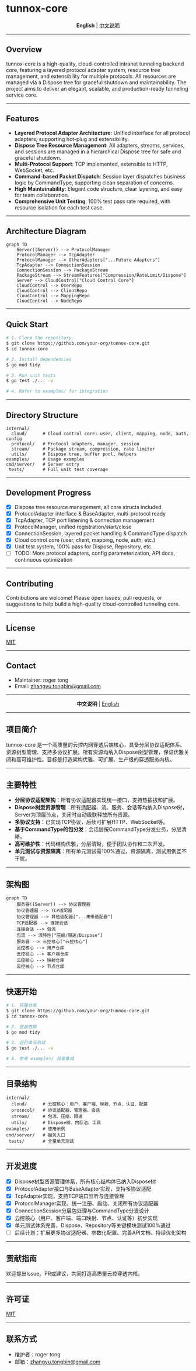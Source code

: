 # tunnox-core

<p align="center">
  <b>English</b> | <a href="#中文说明">中文说明</a>
</p>

---

## Overview

tunnox-core is a high-quality, cloud-controlled intranet tunneling backend core, featuring a layered protocol adapter system, resource tree management, and extensibility for multiple protocols. All resources are managed via a Dispose tree for graceful shutdown and maintainability. The project aims to deliver an elegant, scalable, and production-ready tunneling service core.

---

## Features

- **Layered Protocol Adapter Architecture**: Unified interface for all protocol adapters, supporting hot-plug and extensibility.
- **Dispose Tree Resource Management**: All adapters, streams, services, and sessions are managed in a hierarchical Dispose tree for safe and graceful shutdown.
- **Multi-Protocol Support**: TCP implemented, extensible to HTTP, WebSocket, etc.
- **Command-based Packet Dispatch**: Session layer dispatches business logic by CommandType, supporting clean separation of concerns.
- **High Maintainability**: Elegant code structure, clear layering, and easy for team collaboration.
- **Comprehensive Unit Testing**: 100% test pass rate required, with resource isolation for each test case.

---

## Architecture Diagram

```mermaid
graph TD
    Server((Server)) --> ProtocolManager
    ProtocolManager --> TcpAdapter
    ProtocolManager --> OtherAdapters["...Future Adapters"]
    TcpAdapter --> ConnectionSession
    ConnectionSession --> PackageStream
    PackageStream --> StreamFeatures["Compression/RateLimit/Dispose"]
    Server --> CloudControl["Cloud Control Core"]
    CloudControl --> UserRepo
    CloudControl --> ClientRepo
    CloudControl --> MappingRepo
    CloudControl --> NodeRepo
```

---

## Quick Start

```bash
# 1. Clone the repository
$ git clone https://github.com/your-org/tunnox-core.git
$ cd tunnox-core

# 2. Install dependencies
$ go mod tidy

# 3. Run unit tests
$ go test ./... -v

# 4. Refer to examples/ for integration
```

---

## Directory Structure

```
internal/
  cloud/      # Cloud control core: user, client, mapping, node, auth, config
  protocol/   # Protocol adapters, manager, session
  stream/     # Package stream, compression, rate limiter
  utils/      # Dispose tree, buffer pool, helpers
examples/     # Usage examples
cmd/server/   # Server entry
 tests/       # Full unit test coverage
```

---

## Development Progress

- [x] Dispose tree resource management, all core structs included
- [x] ProtocolAdapter interface & BaseAdapter, multi-protocol ready
- [x] TcpAdapter, TCP port listening & connection management
- [x] ProtocolManager, unified registration/start/close
- [x] ConnectionSession, layered packet handling & CommandType dispatch
- [x] Cloud control core (user, client, mapping, node, auth, etc.)
- [x] Unit test system, 100% pass for Dispose, Repository, etc.
- [ ] TODO: More protocol adapters, config parameterization, API docs, continuous optimization

---

## Contributing

Contributions are welcome! Please open issues, pull requests, or suggestions to help build a high-quality cloud-controlled tunneling core.

---

## License

[MIT](LICENSE)

---

## Contact

- Maintainer: roger tong
- Email: zhangyu.tongbin@gmail.com

---

<p align="center">
  <a id="中文说明"></a>
  <b>中文说明</b> | <a href="#overview">English</a>
</p>

---

## 项目简介

tunnox-core 是一个高质量的云控内网穿透后端核心，具备分层协议适配体系、资源树型管理、支持多协议扩展。所有资源均纳入Dispose树型管理，保证优雅关闭和高可维护性。目标是打造架构优雅、可扩展、生产级的穿透服务内核。

---

## 主要特性

- **分层协议适配架构**：所有协议适配器实现统一接口，支持热插拔和扩展。
- **Dispose树型资源管理**：所有适配器、流、服务、会话等均纳入Dispose树，Server为顶层节点，关闭时自动级联释放所有资源。
- **多协议支持**：已实现TCP协议，后续可扩展HTTP、WebSocket等。
- **基于CommandType的包分发**：会话层按CommandType分发业务，分层清晰。
- **高可维护性**：代码结构优雅，分层清晰，便于团队协作和二次开发。
- **单元测试与资源隔离**：所有单元测试需100%通过，资源隔离，测试用例互不干扰。

---

## 架构图

```mermaid
graph TD
    服务器((Server)) --> 协议管理器
    协议管理器 --> TCP适配器
    协议管理器 --> 其他适配器["...未来适配器"]
    TCP适配器 --> 连接会话
    连接会话 --> 包流
    包流 --> 流特性["压缩/限速/Dispose"]
    服务器 --> 云控核心["云控核心"]
    云控核心 --> 用户仓库
    云控核心 --> 客户端仓库
    云控核心 --> 映射仓库
    云控核心 --> 节点仓库
```

---

## 快速开始

```bash
# 1. 克隆仓库
$ git clone https://github.com/your-org/tunnox-core.git
$ cd tunnox-core

# 2. 安装依赖
$ go mod tidy

# 3. 运行单元测试
$ go test ./... -v

# 4. 参考 examples/ 目录集成
```

---

## 目录结构

```
internal/
  cloud/      # 云控核心：用户、客户端、映射、节点、认证、配置
  protocol/   # 协议适配器、管理器、会话
  stream/     # 包流、压缩、限速
  utils/      # Dispose树、内存池、工具
examples/     # 使用示例
cmd/server/   # 服务入口
 tests/       # 全量单元测试
```

---

## 开发进度

- [x] Dispose树型资源管理体系，所有核心结构体已纳入Dispose树
- [x] ProtocolAdapter接口与BaseAdapter实现，支持多协议适配
- [x] TcpAdapter实现，支持TCP端口监听与连接管理
- [x] ProtocolManager实现，统一注册、启动、关闭所有协议适配器
- [x] ConnectionSession分层包处理与CommandType分发设计
- [x] 云控核心（用户、客户端、端口映射、节点、认证等）初步实现
- [x] 单元测试体系完善，Dispose、Repository等关键模块测试100%通过
- [ ] 后续计划：扩展更多协议适配器、参数化配置、完善API文档、持续优化架构

---

## 贡献指南

欢迎提出Issue、PR或建议，共同打造高质量云控穿透内核。

---

## 许可证

[MIT](LICENSE)

---

## 联系方式

- 维护者：roger tong
- 邮箱：zhangyu.tongbin@gmail.com